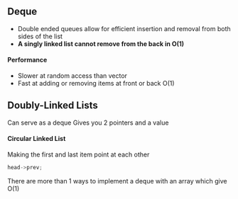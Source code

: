 ## Deque
- Double ended queues allow for efficient insertion and removal from both sides of the list
- **A singly linked list cannot remove from the back in O(1)**
#### Performance
- Slower at random access than vector
- Fast at adding or removing items at front or back O(1)

## Doubly-Linked Lists
Can serve as a deque
Gives you 2 pointers and a value

#### Circular Linked List
Making the first and last item point at each other
```c++
head->prev;
```

There are more than 1 ways to implement a deque with an array which give O(1)

